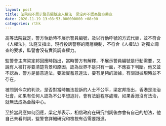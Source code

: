 ```yaml
---
layout: post
title: 法院指不展示警員編號違人權法　梁定邦不認為警方蓄意
date: 2020-11-19 13:08:53.000000000 +08:00
categories: rthk
---
```


高等法院裁定，警方執勤時不展示警員編號，及以行動呼號的方式代替，並不符合《人權法》。法庭又指出，現行投訴警察的兩層機制，不符合《人權法》對獨立調查的要求，監警會沒有實質調查權力。

監警會主席梁定邦回應時指出，當時警方有解釋，不展示警員編號是行動需要，又說有人被打亦要清楚背景和原因，認為世界不是只有一面，不應妄下判斷。他又並不認為，警方是蓄意違法，要證實蓄意違法，要有足夠的證據，有關證據現時並不存在。

被問到今次的判決，是否對當時無法投訴的人士不公平，梁定邦指出，香港是法治社會，如果有任何人認為不公平想追討，會有法庭程序處理，如果香港沒有法治，就無法成為金融中心。

至於當局應如何回應，梁定邦表示，相信政府在研究判詞後亦會有自己的想法，他自己未看判詞，監警會詳細研究和檢視有否需要跟進。
